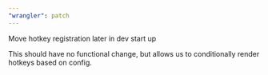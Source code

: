 ```yaml
---
"wrangler": patch
---
```


Move hotkey registration later in dev start up

This should have no functional change, but allows us to conditionally render hotkeys based on config.
